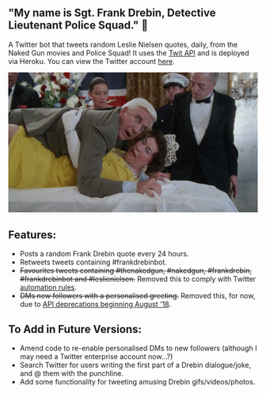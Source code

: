 ## "My name is Sgt. Frank Drebin, Detective Lieutenant Police Squad." 🔫

A Twitter bot that tweets random Leslie Nielsen quotes, daily, from the Naked Gun movies and Police Squad! It uses the <a href="https://github.com/ttezel/twit">Twit API</a> and is deployed via Heroku. You can view the Twitter account <a href="https://twitter.com/FrankDrebinBot">here</a>.

![Screenshot](drebinqueen.jpg)

## Features:
* Posts a random Frank Drebin quote every 24 hours.
* Retweets tweets containing #frankdrebinbot.
* ~~Favourites tweets containing #thenakedgun, #nakedgun, #frankdrebin, #frankdrebinbot and #leslienielsen.~~ Removed this to comply with Twitter <a href="https://help.twitter.com/en/rules-and-policies/twitter-automation">automation rules</a>.
* ~~DMs new followers with a personalised greeting.~~ Removed this, for now, due to <a href="https://twittercommunity.com/t/details-and-what-to-expect-from-the-api-deprecations-this-week-on-august-16-2018/110746">API deprecations beginning August '18</a>.

## To Add in Future Versions:
* Amend code to re-enable personalised DMs to new followers (although I may need a Twitter enterprise account now...?)
* Search Twitter for users writing the first part of a Drebin dialogue/joke, and @ them with the punchline.
* Add some functionality for tweeting amusing Drebin gifs/videos/photos.
